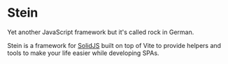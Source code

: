 # Stein

Yet another JavaScript framework but it's called rock in German.

Stein is a framework for [SolidJS](https://solidjs.com) built on top of Vite to provide helpers and tools to make your life easier while developing SPAs.
